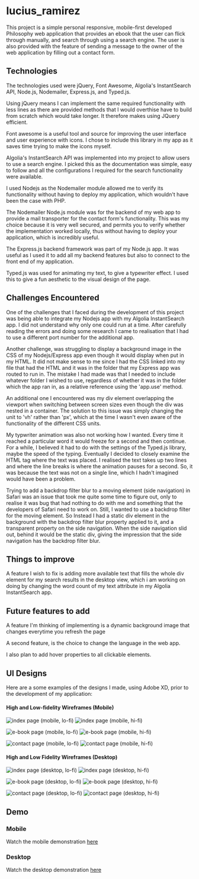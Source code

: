 # lucius_ramirez

This project is a simple personal responsive, mobile-first developed Philosophy web application that provides an ebook that the user can flick through manually, and search through using a search engine. The user is also provided with the feature of sending a message to the owner of the web application by filling out a contact form.

## Technologies

The technologies used were jQuery, Font Awesome, Algolia's InstantSearch API, Node.js, Nodemailer, Express.js, and Typed.js.

Using jQuery means I can implement the same required functionality with less lines as there are provided methods that I would overthise have to build from scratch which would take longer. It therefore makes using JQuery efficient.

Font awesome is a useful tool and source for improving the user interface and user experience with icons. I chose to include this library in my app as it saves time trying to make the icons myself.

Algolia's InstantSearch API was implemented into my project to allow users to use a search engine. I picked this as the documentation was simple, easy to follow and all the configurations I required for the search functionality were available.

I used Nodejs as the Nodemailer module allowed me to verify its functionality without having to deploy my application, which wouldn't have been the case with PHP.

The Nodemailer Node.js module was for the backend of my web app to provide a mail transporter for the contact form's functionality. This was my choice because it is very well secured, and permits you to verify whether the implementation worked locally, thus without having to deploy your application, which is incredibly useful.

The Express.js backend framework was part of my Node.js app. It was useful as I used it to add all my backend features but also to connect to the front end of my application.

Typed.js was used for animating my text, to give a typewriter effect. I used this to give a fun aesthetic to the visual design of the page.

## Challenges Encountered

One of the challenges that I faced during the development of this project was being able to integrate my Nodejs app with my Algolia InstantSearch app. I did not understand why only one could run at a time. After carefully reading the errors and doing some research I came to realisation that I had to use a different port number for the additional app.

Another challenge, was struggling to display a background image in the CSS of my Nodejs/Express app even though it would display when put in my HTML. It did not make sense to me since I had the CSS linked into my file that had the HTML and it was in the folder that my Express app was routed to run in. The mistake I had made was that I needed to include whatever folder I wished to use, regardless of whether it was in the folder which the app ran in, as a relative reference using the 'app.use' method.

An additional one I encountered was my div element overlapping the viewport when switching between screen sizes even though the div was nested in a container. The solution to this issue was simply changing the unit to 'vh' rather than 'px', which at the time I wasn't even aware of the functionality of the different CSS units.

My typwriter animation was also not working how I wanted. Every time it reached a particular word it would freeze for a second and then continue. For a while, I believed it had to do with the settings of the Typed.js library, maybe the speed of the typing. Eventually I decided to closely examine the HTML tag where the text was placed. I realised the text takes up two lines and where the line breaks is where the animation pauses for a second. So, it was because the text was not on a single line, which I hadn't imagined would have been a problem.

Trying to add a backdrop filter blur to a moving element (side navigation) in Safari was an issue that took me quite some time to figure out, only to realise it was bug that had nothing to do with me and something that the developers of Safari need to work on. Still, I wanted to use a backdrop filter for the moving element. So Instead I had a static div element in the background with the backdrop filter blur property applied to it, and a transparent property on the side navigation. When the side navigation slid out, behind it would be the static div, giving the impression that the side navigation has the backdrop filter blur.

## Things to improve

A feature I wish to fix is adding more available text that fills the whole div element for my search results in the desktop view, which i am working on doing by changing the word count of my text attribute in my Algolia InstantSearch app.

## Future features to add

A feature I'm thinking of implementing is a dynamic background image that changes everytime you refresh the page

A second feature, is the choice to change the language in the web app.

I also plan to add hover properties to all clickable elements.

## UI Designs

Here are a some examples of the designs I made, using Adobe XD, prior to the development of my application:

#### High and Low-fidelity Wireframes (Mobile)

![index page (mobile, lo-fi)](https://user-images.githubusercontent.com/84352644/193344343-b49c2ee9-756b-449f-9128-7ed886e9112d.png)
![index page (mobile, hi-fi)](https://user-images.githubusercontent.com/84352644/193344856-d0fec5b4-7d5e-4c60-ac84-958fcea9f287.png)


![e-book page (mobile, lo-fi)](https://user-images.githubusercontent.com/84352644/193344360-7b62cb6c-1af3-484f-b3e8-c24807bf9ea0.png)
![e-book page (mobile, hi-fi)](https://user-images.githubusercontent.com/84352644/193344866-64b49495-2ab8-4f7d-ad79-aafefa76a051.png)

![contact page (mobile, lo-fi)](https://user-images.githubusercontent.com/84352644/193344369-9c9652c8-86e7-4fc8-821a-cb6cfcf2c613.png)
![contact page (mobile, hi-fi)](https://user-images.githubusercontent.com/84352644/193344884-9c1d791c-a6e3-4a15-8758-49e67b33f88f.png)

#### High and Low Fidelity Wireframes (Desktop)
![index page (desktop, lo-fi)](https://user-images.githubusercontent.com/84352644/193344496-78b0b3a7-d195-43e9-a27e-7da1871c146c.png)
![index page (desktop, hi-fi)](https://user-images.githubusercontent.com/84352644/193344933-8fe2fe4f-a6a0-43d6-ac05-30427aa0ea76.png)

![e-book page (desktop, lo-fi)](https://user-images.githubusercontent.com/84352644/193344506-96bde9da-f7dc-48c1-805f-30ff5efa0fca.png)
![e-book page (desktop, hi-fi)](https://user-images.githubusercontent.com/84352644/193344947-36da423a-c8aa-4f54-83cd-cbf4e806f7a4.png)

![contact page (desktop, lo-fi)](https://user-images.githubusercontent.com/84352644/193344511-8ccfa416-591d-4dc2-a34a-01eec84f58e8.png)
![contact page (desktop, hi-fi)](https://user-images.githubusercontent.com/84352644/193344956-00b59da9-9cf4-4669-a7b6-1e2938c56de6.png)

## Demo

### Mobile

Watch the mobile demonstration [here](https://1drv.ms/v/s!Al17jSRcUpo4gP4CTkbemwYTee5JOQ)

### Desktop

Watch the desktop demonstration [here](https://1drv.ms/v/s!Al17jSRcUpo4gP4E93H17KtKBU062Q)
